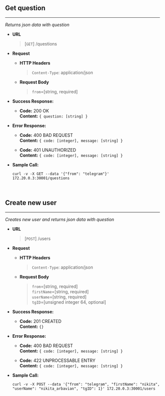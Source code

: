 ## **Get question**
----------

_Returns json data with question_
* **URL**

    >   [`GET`] /questions

* **Request**

    * **HTTP Headers**
        >    `Content-Type`: application/json  
    
    * **Request Body**

        >    `from`=[string, required]  

* **Success Response:**

    * **Code:** 200 OK  
      **Content:** `{ question: [string] }`

* **Error Response:**

  * **Code:** 400 BAD REQUEST  
    **Content:** `{ code: [integer], message: [string] }`

  * **Code:** 401 UNAUTHORIZED <br />
    **Content:** `{ code: [integer], message: [string] }`

* **Sample Call:**

    ```
    curl -v -X GET --data '{"from": "telegram"}' 172.20.0.3:30001/questions
    ```

<br/>

## **Create new user**
----------

_Creates new user and returns json data with question_
* **URL**

    >   [`POST`] /users

* **Request**

    * **HTTP Headers**
        >    `Content-Type`: application/json  
    
    * **Request Body**

        >    `from`=[string, required]  
            `firstName`=[string, required]  
            `userName`=[string, required]  
            `tgID`=[unsigned integer 64, optional]

* **Success Response:**

    * **Code:** 201 CREATED  
    **Content:** `{}`

* **Error Response:**

     * **Code:** 400 BAD REQUEST <br />
    **Content:** `{ code: [integer], message: [string] }`

    * **Code:** 422 UNPROCESSABLE ENTRY <br />
    **Content:** `{ code: [integer], message: [string] }`

* **Sample Call:**

    ```
    curl -v -X POST --data '{"from": "telegram", "firstName": "nikita", "userName": "nikita_arbavian", "tgID": 1}' 172.20.0.3:30001/users
    ```